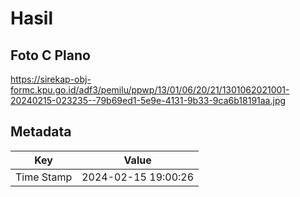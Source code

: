 # Hasil

## Foto C Plano

https://sirekap-obj-formc.kpu.go.id/adf3/pemilu/ppwp/13/01/06/20/21/1301062021001-20240215-023235--79b69ed1-5e9e-4131-9b33-9ca6b18191aa.jpg


## Metadata

| Key        | Value               |
| ---------- | ------------------- |
| Time Stamp | 2024-02-15 19:00:26 |



